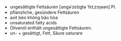- ungesättigte Fettsäuren	[ʊnɡəˈzɛtɪɡtə ˈfɛtˌzɔʏ̯ʁən]	Pl.
- pflanzliche, gesündere Fettsäuren
- axit béo không bão hòa
- unsaturated fatty acids
- Olivenöl enthält ungesättigte Fettsäuren.
- un- + gesättigt, Fett, Säure	saturare